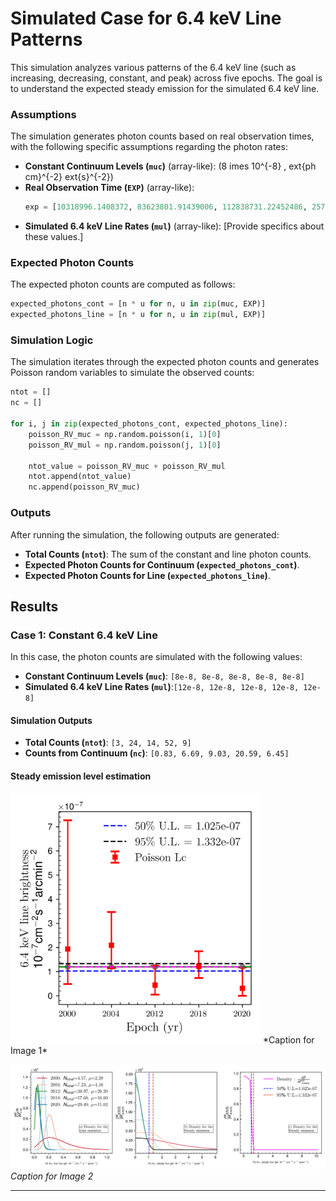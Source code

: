 # Simulated Case for 6.4 keV Line Patterns

This simulation analyzes various patterns of the 6.4 keV line (such as increasing, decreasing, constant, and peak) across five epochs. The goal is to understand the expected steady emission for the simulated 6.4 keV line.

### Assumptions
The simulation generates photon counts based on real observation times, with the following specific assumptions regarding the photon rates:

- **Constant Continuum Levels (`muc`)** (array-like): \(8 	imes 10^{-8} \, 	ext{ph cm}^{-2} 	ext{s}^{-2}\)
- **Real Observation Time (`EXP`)** (array-like): 
  ```python
  exp = [10318996.1408372, 83623801.91439006, 112838731.22452486, 257356538.3407589, 80569410.54103501]
  ```
- **Simulated 6.4 keV Line Rates (`mul`)** (array-like): [Provide specifics about these values.]

### Expected Photon Counts

The expected photon counts are computed as follows:

```python
expected_photons_cont = [n * u for n, u in zip(muc, EXP)]
expected_photons_line = [n * u for n, u in zip(mul, EXP)]
```

### Simulation Logic

The simulation iterates through the expected photon counts and generates Poisson random variables to simulate the observed counts:

```python
ntot = []
nc = []

for i, j in zip(expected_photons_cont, expected_photons_line):
    poisson_RV_muc = np.random.poisson(i, 1)[0]
    poisson_RV_mul = np.random.poisson(j, 1)[0]

    ntot_value = poisson_RV_muc + poisson_RV_mul
    ntot.append(ntot_value)
    nc.append(poisson_RV_muc)
```

### Outputs

After running the simulation, the following outputs are generated:
- **Total Counts (`ntot`)**: The sum of the constant and line photon counts.
- **Expected Photon Counts for Continuum (`expected_photons_cont`)**.
- **Expected Photon Counts for Line (`expected_photons_line`)**.

## Results

### Case 1: Constant 6.4 keV Line

In this case, the photon counts are simulated with the following values:

- **Constant Continuum Levels (`muc`)**: `[8e-8, 8e-8, 8e-8, 8e-8, 8e-8]`
- **Simulated 6.4 keV Line Rates (`mul`)**:`[12e-8, 12e-8, 12e-8, 12e-8, 12e-8]` 


#### Simulation Outputs

- **Total Counts (`ntot`)**: `[3, 24, 14, 52, 9]`  
- **Counts from Continuum (`nc`)**: `[0.83, 6.69, 9.03, 20.59, 6.45]`   


#### Steady emission level estimation 



<img src="constant.png" alt="Alt text for Image 1" width="400"/>
*Caption for Image 1*



![Alt text for Image 2](graph_constant_density.png)
*Caption for Image 2*

---

